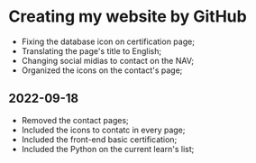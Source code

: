 # Creating my website by GitHub

- Fixing the database icon on certification page;
- Translating the page's title to English;
- Changing social midias to contact on the NAV;
- Organized the icons on the contact's page;

## 2022-09-18

- Removed the contact pages;
- Included the icons to contatc in every page;
- Included the front-end basic certification;
- Included the Python on the current learn's list;
